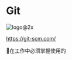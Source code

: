 # Git

 ![logo@2x](C:\Users\admin\Desktop\work\Git\Git\images\logo@2x.png)

https://git-scm.com/

:tada:在工作中必须掌握使用的